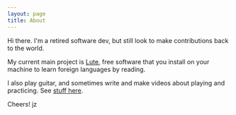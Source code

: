 ```yaml
---
layout: page
title: About
---
```


Hi there.  I'm a retired software dev, but still look to make contributions back to the world.

My current main project is [Lute](/lute), free software that you install on your machine to learn foreign languages by reading.

I also play guitar, and sometimes write and make videos about playing and practicing.  See [stuff here](/guitar).

Cheers! jz
